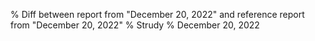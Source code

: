 % Diff between report from "December 20, 2022" and reference report from "December 20, 2022"
% Strudy
% December 20, 2022


